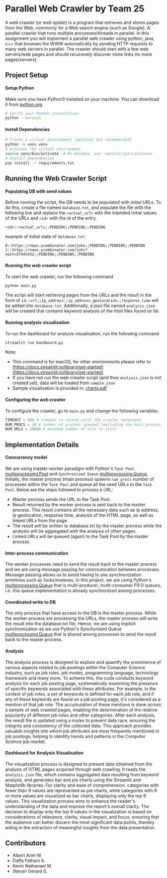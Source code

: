 # Parallel Web Crawler by Team 25

A web crawler (or web spider) is a program that retrieves and stores pages from the Web, commonly for a Web search engine (such as Google). A parallel crawler that runs multiple processes/threads in parallel. In this assignment you will implement a parallel web crawler using python, java, c++ that browses the WWW automatically by sending HTTP requests to many web servers in parallel. The crawler should start with a few web servers/web pages and should recursively discover more links (to more pages/servers).

## Project Setup
#### Setup Python

Make sure you have Python3 installed on your machine. You can download it from [python.org](https://www.python.org/).

```bash
# Verify your Python installation
python --version
```

#### Install Dependencies

```bash
# Create a virtual environment (optional but recommended)
python -m venv venv
# Activate the virtual environment
source venv/bin/activate  # On Windows, use `venv\Scripts\activate`
# Install dependencies
pip install -r requirements.txt
```

## Running the Web Crawler Script 

#### Populating DB with seed values

Before running the script, the DB needs to be populated with initial URLs. To do this, create a file named `database.txt`, and populate the file with the following line and replace the    `<actual_url>` with the intended initial values of the URLs and `<id>` with the id of the entry. 

```
<id>::<actual_url>;;PENDING;;PENDING;;PENDING
```

example of initial state of `database.txt`:
```
0::https://news.ycombinator.com/jobs;;PENDING;;PENDING;;PENDING
1::https://news.ycombinator.com/jobs?next=37945432;;PENDING;;PENDING;;PENDING
```

#### Running the web crawler script 

To start the web crawler, run the following command 

```bash 
python main.py
```

The script will start retrieving pages from the URLs and the result in the form of `id::url;;ip_address;;ip_address_geolocation;;response_time` will be added into `database.txt`. Additionally, a json file named `analysis.json` will be created that contains keyword analysis of the html files found so far.

#### Running analysis visualisation

To run the dashboard for analysis visualisation, run the following command

```bash 
streamlit run Dashboard.py
```

Note:
- This command is for macOS, for other environments please refer to [https://docs.streamlit.io/library/get-started](https://docs.streamlit.io/library/get-started)
- If you have not run the web crawler script (and thus `analysis.json` is not created yet), data will be loaded from `sample.json`
- Sample visualisation is provided in: [charts.pdf](./charts.pdf)


#### Configuring the web crawler 
To configure the crawler, go to `main.py` and change the following variables.

```python 
TIMEOUT = 600 # timeout in second until the crawler terminate 
NUM_PROCS = 10 # number of process spawned (excluding the main process)
NUM_URLS = 10000 # maximum number of urls to visit 
```

## Implementation Details 

#### Concurrency model 

We are using master-worker paradigm with Python's `Task Pool` [multiprocessing.Pool](https://docs.python.org/3/library/multiprocessing.html#using-a-pool-of-workers) and `Synchronized Queue` [multiprocessing.Queue](https://docs.python.org/3/library/multiprocessing.html#pipes-and-queues). Initially, the master process (main process) spawns `num_procs` number of processes within the `Task Pool` and queue all the seed URLs to the `Task Pool`. Below are the steps followed to process a URL: 
- Master process sends the URL to the Task Pool. 
- Result returned by the worker process is sent back to the master process. This result contains all the necessary data such as ip address, ip geolocation, response time, analysis of the HTML page, as well as linked URLs from the page. 
- The result will be written to database.txt by the master process while the analysis will be aggregated with the analysis of other pages. 
- Linked URLs will be queued (again) to the Task Pool by the master process. 

#### Inter-process communication 

The worker processes need to send the result back to the master process and we are using message passing for communication between processes. Message passing allows us to avoid having to use synchronization primitives such as locks/mutexes. In this project, we are using Python's [multiprocessing.Queue](https://docs.python.org/3/library/multiprocessing.html#pipes-and-queues) that is multi-producer, multi-consumer FIFO queues, i.e. this queue implementation is already synchronized among processes. 

#### Coordinated write to DB 

The only process that have access to the DB is the master process. While the worker process are processing the URLs, the master process will write the result into the database.txt file. Hence, we are using implicit synchronization as we use Python's Synchonized Queue [multiprocessing.Queue](https://docs.python.org/3/library/multiprocessing.html#pipes-and-queues) that is shared among processes to send the result back to the master process. 

#### Analysis 

The analysis process is designed to explore and quantify the prominence of various aspects related to job postings within the Computer Science industry, such as job roles, job modes, programming language, technology framework and many more. To achieve this, the code conducts keyword analysis for each job posting page, systematically examining the presence of specific keywords associated with these attributes. For example, in the context of job roles, a set of keywords is defined for each job role, and if any of these keywords are found on a job posting page, it's considered as a mention of that job role. The accumulation of these mentions is done across a sample of web crawled pages, enabling the determination of the relative popularity of different job roles and other categories. After each analysis, the result file is updated using a mutex to prevent data race, ensuring the integrity and consistency of the collected data. This approach provides valuable insights into which job attributes are most frequently mentioned in job postings, helping to identify trends and patterns in the Computer Science job market.

#### Dashboard for Analysis Visualisation

The visualization process is designed to present data obtained from the analysis of HTML pages acquired through web crawling. It reads the `analysis.json` file, which contains aggregated data resulting from keyword analysis, and generates bar and pie charts using the Streamlit and Matplotlib libraries. For clarity and ease of comprehension, categories with fewer than 9 values are represented as pie charts, while categories with 9 or more values are visualized as bar charts, displaying only the top 9 values. This visualization process aims to enhance the reader's understanding of the data and improve the report's overall clarity. The decision to display only the top 9 values in the visualization is based on considerations of relevance, clarity, visual impact, and focus, ensuring that the audience can better discern the most significant data points, thereby aiding in the extraction of meaningful insights from the data presentation.

## Contributors 

- Albert Ariel W. 
- Daffa Fathani A. 
- Kevin Nathanael M. 
- Stevan Gerard G. 